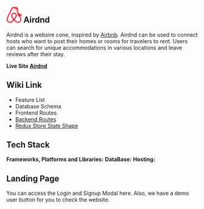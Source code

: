 ## ![airdnd-logo] Airdnd 

[airdnd-logo]: /backend/assets/air-dnd-logo.png

Airdnd is a websire cone, inspired by [Airbnb](https://www.airbnb.com/). Airdnd can be used to connect hosts who want to post their homes or rooms for travelers to rent. Users can search for unique accommodations in various locations and leave reviews after their stay.

**Live Site [Airdnd](https://air-dnd-la4z.onrender.com/)**

## Wiki Link

* Feature List
* Database Schema
* Frontend Routes
* [Backend Routes](https://github.com/dorianinc/01-AirBnB/wiki/Back-End-Routes)
* [Redux Store State Shape](https://github.com/dorianinc/01-AirBnB/wiki/Redux-Store-Shape)

## Tech Stack
**Frameworks, Platforms and Libraries:**
**DataBase:**
**Hosting:**

## Landing Page
You can access the Login and Signup Modal here. Also, we have a demo user button for you to check the website.
